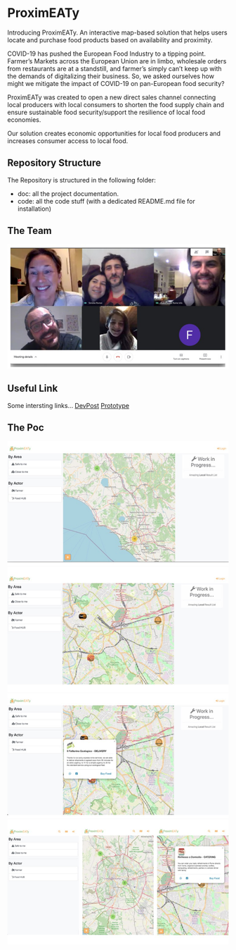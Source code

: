 # ProximEATy

Introducing ProximEATy. An interactive map-based solution that helps users locate and purchase food products based on availability and proximity.

COVID-19 has pushed the European Food Industry to a tipping point. Farmer’s Markets across the European Union are in limbo, wholesale orders from restaurants are at a standstill, and farmer’s simply can’t keep up with the demands of digitalizing their business. So, we asked ourselves how might we mitigate the impact of COVID-19 on pan-European food security?

ProximEATy was created to open a new direct sales channel connecting local producers with local consumers to shorten the food supply chain and ensure sustainable food security/support the resilience of local food economies.

Our solution creates economic opportunities for local food producers and increases consumer access to local food.


## Repository Structure

The Repository is structured in the following folder:
- doc: all the project documentation.
- code: all the code stuff (with a dedicated README.md file for installation)

## The Team
![Amazing People](https://github.com/simone-romei/ProximEATy/blob/master/media/team.jpeg)

## Useful Link
Some intersting links...
[DevPost](https://devpost.com/software/proximity-hy28or)
[Prototype](https://proximeaty.web.app/)


## The Poc
![screenshot1](https://github.com/simone-romei/ProximEATy/blob/master/media/Slide2.jpeg)
![screenshot1](https://github.com/simone-romei/ProximEATy/blob/master/media/Slide3.jpeg)
![screenshot1](https://github.com/simone-romei/ProximEATy/blob/master/media/Slide4.jpeg)
![screenshot1](https://github.com/simone-romei/ProximEATy/blob/master/media/Slide5.jpeg)
